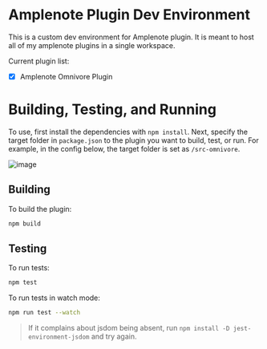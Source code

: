 # Amplenote Plugin Dev Environment

This is a custom dev environment for Amplenote plugin. It is meant to host all of my amplenote plugins in a single workspace.

Current plugin list:
- [x] Amplenote Omnivore Plugin

# Building, Testing, and Running
To use, first install the dependencies with `npm install`. Next, specify the target folder in `package.json` to the plugin you want to build, test, or run. For example, in the config below, the target folder is set as `/src-omnivore`.

![image](https://github.com/debanjandhar12/my-amplenote-plugins-v2/assets/49021233/2f123d9b-d195-4dfd-9a00-f62bccf715b5)


## Building
To build the plugin:
```bash
npm build
```

## Testing
To run tests:
```bash
npm test
```

To run tests in watch mode:
```bash
npm run test --watch
```

> If it complains about jsdom being absent, run `npm install -D jest-environment-jsdom` and try again.

